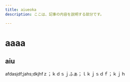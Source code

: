```yaml
---
title: aiueoka
description: ここは、記事の内容を説明する部分です。

---
```


# aaaa
## aiu

afdasjdf;jahs;dkjhfｚ；ｋｄｓｊふぁ；ｌｋｊｓｄｆ；ｋｊｈ
